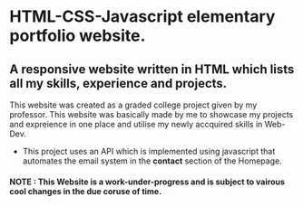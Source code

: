 # HTML-CSS-Javascript elementary portfolio website. 

## A responsive website written in HTML which lists all my skills, experience and projects.

This website was created as a graded college project given by my professor. This website was basically made by me to showcase my projects and expreience in one place and utilise my newly accquired skills in Web-Dev.

* This project uses an API which is implemented using javascript that automates the email system in the **contact** section of the Homepage. 

#### NOTE : This Website is a work-under-progress and is subject to vairous cool changes in the due coruse of time.
